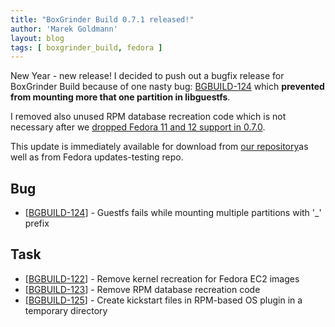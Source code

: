 ```yaml
---
title: "BoxGrinder Build 0.7.1 released!"
author: 'Marek Goldmann'
layout: blog
tags: [ boxgrinder_build, fedora ]
---
```


New
Year - new release! I decided to push out a bugfix release for
BoxGrinder Build because of one nasty bug:
[BGBUILD-124](https://issues.jboss.org/browse/BGBUILD-124) which
**prevented from mounting more that one partition in libguestfs**.

I removed also unused RPM database recreation code which is not
necessary after we
[dropped Fedora 11 and 12 support in 0.7.0](https://issues.jboss.org/browse/BGBUILD-117).

This update is immediately available for download from
[our repository](http://repo.boxgrinder.org/boxgrinder/)as well as
from Fedora updates-testing repo.
## Bug

-   [[BGBUILD-124](https://issues.jboss.org/browse/BGBUILD-124)] -
    Guestfs fails while mounting multiple partitions with '\_' prefix

## Task

-   [[BGBUILD-122](https://issues.jboss.org/browse/BGBUILD-122)] -
    Remove kernel recreation for Fedora EC2 images
-   [[BGBUILD-123](https://issues.jboss.org/browse/BGBUILD-123)] -
    Remove RPM database recreation code
-   [[BGBUILD-125](https://issues.jboss.org/browse/BGBUILD-125)] -
    Create kickstart files in RPM-based OS plugin in a temporary
    directory
